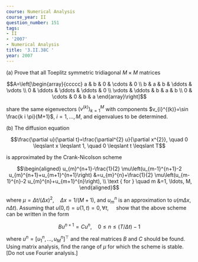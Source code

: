 ```yaml
---
course: Numerical Analysis
course_year: II
question_number: 151
tags:
- II
- '2007'
- Numerical Analysis
title: '3.II.38C '
year: 2007
---
```



(a) Prove that all Toeplitz symmetric tridiagonal $M \times M$ matrices

$$A=\left[\begin{array}{ccccc}
a & b & 0 & \cdots & 0 \\
b & a & b & \ddots & \vdots \\
0 & \ddots & \ddots & \ddots & 0 \\
\vdots & \ddots & b & a & b \\
0 & \cdots & 0 & b & a
\end{array}\right]$$

share the same eigenvectors $\left(v^{(k)}\right)_{k=1}^{M}$ with components $v_{i}^{(k)}=\sin \frac{k i \pi}{M+1}$, $i=1, \ldots, M$, and eigenvalues to be determined.

(b) The diffusion equation

$$\frac{\partial u}{\partial t}=\frac{\partial^{2} u}{\partial x^{2}}, \quad 0 \leqslant x \leqslant 1, \quad 0 \leqslant t \leqslant T$$

is approximated by the Crank-Nicolson scheme

$$\begin{aligned}
u_{m}^{n+1}-\frac{1}{2} \mu\left(u_{m-1}^{n+1}-2 u_{m}^{n+1}+u_{m+1}^{n+1}\right) &=u_{m}^{n}+\frac{1}{2} \mu\left(u_{m-1}^{n}-2 u_{m}^{n}+u_{m+1}^{n}\right), \\
\text { for } \quad m &=1, \ldots, M,
\end{aligned}$$

where $\mu=\Delta t /(\Delta x)^{2}, \quad \Delta x=1 /(M+1)$, and $u_{m}^{n}$ is an approximation to $u(m \Delta x, n \Delta t)$. Assuming that $u(0, t)=u(1, t)=0, \forall t, \quad$ show that the above scheme can be written in the form

$$B u^{n+1}=C u^{n}, \quad 0 \leqslant n \leqslant(T / \Delta t)-1$$

where $u^{n}=\left[u_{1}^{n}, \ldots, u_{M}^{n}\right]^{\top}$ and the real matrices $B$ and $C$ should be found. Using matrix analysis, find the range of $\mu$ for which the scheme is stable. [Do not use Fourier analysis.]